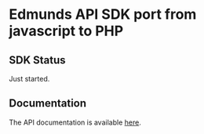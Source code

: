 # Edmunds API SDK port from javascript to PHP



## SDK Status

Just started.

## Documentation

The API documentation is available [here][docs].

[license]: http://www.apache.org/licenses/LICENSE-2.0.html "Apache 2.0 License"
[docs]: http://developer.edmunds.com/ "API Documentation"
[console]: http://developer.edmunds.com/io-docs "API Console"
